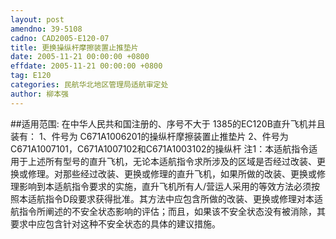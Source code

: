 ```yaml
---
layout: post
amendno: 39-5108
cadno: CAD2005-E120-07
title: 更换操纵杆摩擦装置止推垫片
date: 2005-11-21 00:00:00 +0800
effdate: 2005-11-21 00:00:00 +0800
tag: E120
categories: 民航华北地区管理局适航审定处
author: 柳本强
---
```


##适用范围:
在中华人民共和国注册的、序号不大于 1385的EC120B直升飞机并且装有：
1、件号为 C671A1006201的操纵杆摩擦装置止推垫片
2、件号为 C671A1007101，C671A1007102和C671A1003102的操纵杆
注1：本适航指令适用于上述所有型号的直升飞机，无论本适航指令求所涉及的区域是否经过改装、更换或修理。对那些经过改装、更换或修理的直升飞机，如果所做的改装、更换或修理影响到本适航指令要求的实施，直升飞机所有人/营运人采用的等效方法必须按照本适航指令D段要求获得批准。其方法中应包含所做的改装、更换或修理对本适航指令所阐述的不安全状态影响的评估；而且，如果该不安全状态没有被消除，其要求中应包含针对这种不安全状态的具体的建议措施。

